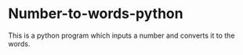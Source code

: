# Number-to-words-python
This is a python program which inputs a number and converts it to the words.
